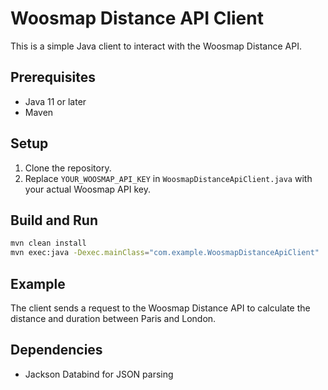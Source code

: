 # Woosmap Distance API Client

This is a simple Java client to interact with the Woosmap Distance API.

## Prerequisites

- Java 11 or later
- Maven

## Setup

1. Clone the repository.
2. Replace `YOUR_WOOSMAP_API_KEY` in `WoosmapDistanceApiClient.java` with your actual Woosmap API key.

## Build and Run

```sh
mvn clean install
mvn exec:java -Dexec.mainClass="com.example.WoosmapDistanceApiClient"
```

## Example

The client sends a request to the Woosmap Distance API to calculate the distance and duration between Paris and London.

## Dependencies

- Jackson Databind for JSON parsing